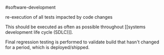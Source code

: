 
#software-development 


re-execution of all tests impacted by code changes

This should be executed as often as possible throughout [[systems development life cycle (SDLC)]].

Final regression testing is performed to validate build that hasn't changed for a period, which is deployed/shipped.